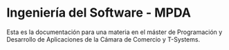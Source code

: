 # Ingeniería del Software - MPDA

Esta es la documentación para una materia en el máster de Programación y
Desarrollo de Aplicaciones de la Cámara de Comercio y T-Systems.




